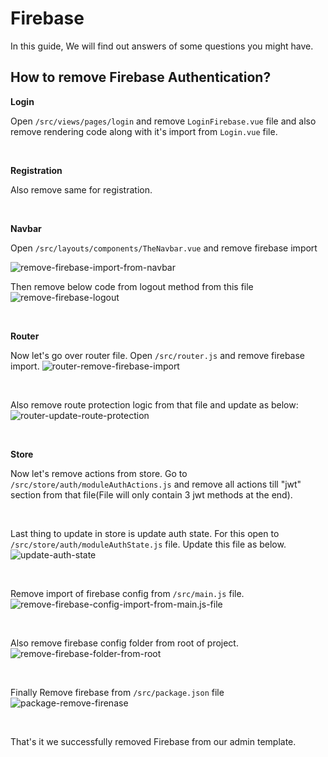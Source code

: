 # Firebase

<box header>

In this guide, We will find out answers of some questions you might have.

</box>

<box>

## How to remove Firebase Authentication?

**Login**

Open `/src/views/pages/login` and remove `LoginFirebase.vue` file and also remove rendering code along with it's import from `Login.vue` file.

<br/>

**Registration**

Also remove same for registration.

<br/>

**Navbar**

Open `/src/layouts/components/TheNavbar.vue` and remove firebase import

<img class="rounded" :src="$withBase('/faq/remove-firebase/remove-firebase-import-from-navbar.jpg')" alt="remove-firebase-import-from-navbar">

<br/>

Then remove below code from logout method from this file
<img class="rounded" :src="$withBase('/faq/remove-firebase/remove-firebase-logout.jpg')" alt="remove-firebase-logout">

<br/>

**Router**

Now let's go over router file. Open `/src/router.js` and remove firebase import.
<img class="rounded" :src="$withBase('/faq/remove-firebase/router-remove-firebase-import.jpg')" alt="router-remove-firebase-import">

<br/>

Also remove route protection logic from that file and update as below:
<img class="rounded" :src="$withBase('/faq/remove-firebase/router-update-route-protection.jpg')" alt="router-update-route-protection">

<br/>

**Store**
  
Now let's remove actions from store. Go to `/src/store/auth/moduleAuthActions.js` and remove all actions till "jwt" section from that file(File will only contain 3 jwt methods at the end).

<br/>

Last thing to update in store is update auth state. For this open to `/src/store/auth/moduleAuthState.js` file. Update this file as below.
<img class="rounded" :src="$withBase('/faq/remove-firebase/update-auth-state.jpg')" alt="update-auth-state">

<br/>

Remove import of firebase config from `/src/main.js` file.
<img class="rounded" :src="$withBase('/faq/remove-firebase/remove-firebase-config-import-from-main.js-file.jpg')" alt="remove-firebase-config-import-from-main.js-file">

<br/>

Also remove firebase config folder from root of project.
<img class="rounded" :src="$withBase('/faq/remove-firebase/remove-firebase-folder-from-root.jpg')" alt="remove-firebase-folder-from-root">

<br/>

Finally Remove firebase from `/src/package.json` file
<img class="rounded" :src="$withBase('/faq/remove-firebase/package-remove-firenase.jpg')" alt="package-remove-firenase">

<br/>

That's it we successfully removed Firebase from our admin template.

</box>
